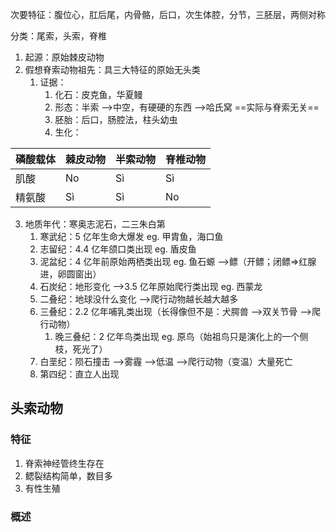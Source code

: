 次要特征：腹位心，肛后尾，内骨骼，后口，次生体腔，分节，三胚层，两侧对称

分类：尾索，头索，脊椎

1. 起源：原始棘皮动物
2. 假想脊索动物祖先：具三大特征的原始无头类
	1. 证据：
		1. 化石：皮克鱼，华夏鳗
		2. 形态：半索 -->中空，有硬硬的东西 -->哈氏窝 ==实际与脊索无关==
		3. 胚胎：后口，肠腔法，柱头幼虫
		4. 生化：

| 磷酸载体 | 棘皮动物 | 半索动物 | 脊椎动物 |
| ---- | ---- | ---- | ---- |
| 肌酸   | No   | Sì   | Sì   |
| 精氨酸  | Sì   | Sì   | No   |

3. 地质年代：寒奥志泥石，二三朱白第
	1. 寒武纪：5 亿年生命大爆发 eg. 甲胄鱼，海口鱼
	2. 志留纪：4.4 亿年颌口类出现 eg. 盾皮鱼
	3. 泥盆纪：4 亿年前原始两栖类出现 eg. 鱼石螈 -->鳔（开鳔；闭鳔=>红腺进，卵圆窗出）
	4. 石炭纪：地形变化 -->3.5 亿年原始爬行类出现 eg. 西蒙龙
	5. 二叠纪：地球没什么变化 -->爬行动物越长越大越多
	6. 三叠纪：2.2 亿年哺乳类出现（长得像但不是：犬腭兽 -->双关节骨 -->爬行动物）
		1. 晚三叠纪：2 亿年鸟类出现 eg. 原鸟（始祖鸟只是演化上的一个侧枝，死光了）
	7. 白垩纪：陨石撞击 -->雾霾 -->低温 -->爬行动物（变温）大量死亡
	8.  第四纪：直立人出现
## 头索动物
### 特征
1. 脊索神经管终生存在
2. 鳃裂结构简单，数目多
3. 有性生殖
### 概述


